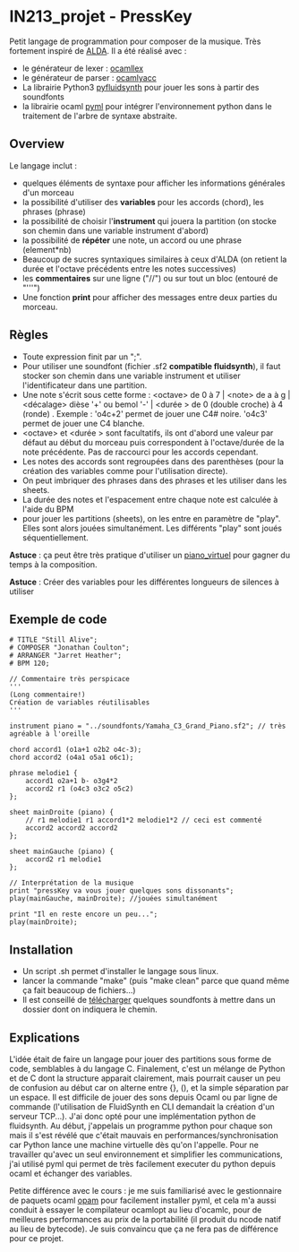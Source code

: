 # IN213_projet - PressKey

Petit langage de programmation pour composer de la musique. Très fortement inspiré de [ALDA](https://alda.io/). Il a été réalisé avec :
- le générateur de lexer : [ocamllex](https://ocaml.org/manual/5.2/lexyacc.html)
- le générateur de parser : [ocamlyacc](https://ocaml.org/manual/5.2/lexyacc.html)
- La librairie Python3 [pyfluidsynth](https://github.com/nwhitehead/pyfluidsynth) pour jouer les sons à partir des soundfonts
- la librairie ocaml [pyml](https://github.com/thierry-martinez/pyml) pour intégrer l'environnement python dans le traitement de l'arbre de syntaxe abstraite. 

## Overview

Le langage inclut :
- quelques éléments de syntaxe pour afficher les informations générales d'un morceau
- la possibilité d'utiliser des **variables** pour les accords (chord), les phrases (phrase)
- la possibilité de choisir l'**instrument** qui jouera la partition (on stocke son chemin dans une variable instrument d'abord)
- la possibilité de **répéter** une note, un accord ou une phrase (element*nb)
- Beaucoup de sucres syntaxiques similaires à ceux d'ALDA (on retient la durée et l'octave précédents entre les notes successives)
- les **commentaires** sur une ligne ("//") ou sur tout un bloc (entouré de "'''")
- Une fonction **print** pour afficher des messages entre deux parties du morceau.

## Règles

- Toute expression finit par un ";".
- Pour utiliser une soundfont (fichier .sf2 **compatible fluidsynth**), il faut stocker son chemin dans une variable instrument et utiliser l'identificateur dans une partition.
- Une note s'écrit sous cette forme : \<octave\> de 0 à 7 | \<note\> de a à g | \<décalage\> dièse '+' ou bemol '-' | \<durée \> de 0 (double croche) à 4 (ronde) . Exemple : 'o4c+2' permet de jouer une C4# noire. 'o4c3' permet de jouer une C4 blanche.
- \<octave\> et \<durée \> sont facultatifs, ils ont d'abord une valeur par défaut au début du morceau puis correspondent à l'octave/durée de la note précédente. Pas de raccourci pour les accords cependant.
- Les notes des accords sont regroupées dans des parenthèses (pour la création des variables comme pour l'utilisation directe).
- On peut imbriquer des phrases dans des phrases et les utiliser dans les sheets.
- La durée des notes et l'espacement entre chaque note est calculée à l'aide du BPM
- pour jouer les partitions (sheets), on les entre en paramètre de "play". Elles sont alors jouées simultanément. Les différents "play" sont joués séquentiellement.

**Astuce** : ça peut être très pratique d'utiliser un [piano_virtuel](https://virtualpiano.net/) pour gagner du temps à la composition.

**Astuce** : Créer des variables pour les différentes longueurs de silences à utiliser

## Exemple de code

```
# TITLE "Still Alive";
# COMPOSER "Jonathan Coulton";
# ARRANGER "Jarret Heather";
# BPM 120;

// Commentaire très perspicace
'''
(Long commentaire!)
Création de variables réutilisables
'''

instrument piano = "../soundfonts/Yamaha_C3_Grand_Piano.sf2"; // très agréable à l'oreille

chord accord1 (o1a+1 o2b2 o4c-3);
chord accord2 (o4a1 o5a1 o6c1);

phrase melodie1 {
    accord1 o2a+1 b- o3g4*2
    accord2 r1 (o4c3 o3c2 o5c2) 
};

sheet mainDroite (piano) {
    // r1 melodie1 r1 accord1*2 melodie1*2 // ceci est commenté
    accord2 accord2 accord2
};

sheet mainGauche (piano) {
    accord2 r1 melodie1
};

// Interprétation de la musique
print "pressKey va vous jouer quelques sons dissonants";
play(mainGauche, mainDroite); //jouées simultanément

print "Il en reste encore un peu...";
play(mainDroite);
```

## Installation

- Un script .sh permet d'installer le langage sous linux.
- lancer la commande "make" (puis "make clean" parce que quand même ça fait beaucoup de fichiers...)
- Il est conseillé de [télécharger](https://musical-artifacts.com/artifacts?apps=fluidsynth) quelques soundfonts à mettre dans un dossier dont on indiquera le chemin.

## Explications

L'idée était de faire un langage pour jouer des partitions sous forme de code, semblables à du langage C. Finalement, c'est un mélange de Python et de C dont la structure apparait clairement, mais pourrait causer un peu de confusion au début car on alterne entre {}, (), et la simple séparation par un espace. Il est difficile de jouer des sons depuis Ocaml ou par ligne de commande (l'utilisation de FluidSynth en CLI demandait la création d'un serveur TCP...). J'ai donc opté pour une implémentation python de fluidsynth. Au début, j'appelais un programme python pour chaque son mais il s'est révélé que c'était mauvais en performances/synchronisation car Python lance une machine virtuelle dès qu'on l'appelle. Pour ne travailler qu'avec un seul environnement et simplifier les communications, j'ai utilisé pyml qui permet de très facilement executer du python depuis ocaml et échanger des variables. 

Petite différence avec le cours : je me suis familiarisé avec le gestionnaire de paquets ocaml [opam](https://opam.ocaml.org/) pour facilement installer pyml, et cela m'a aussi conduit à essayer le compilateur ocamlopt au lieu d'ocamlc, pour de meilleures performances au prix de la portabilité (il produit du ncode natif au lieu de bytecode). Je suis convaincu que ça ne fera pas de différence pour ce projet.

